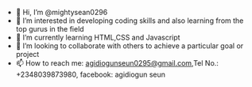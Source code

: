 - 👋 Hi, I’m @mightysean0296
- 👀 I’m interested in developing coding skills and also learning from the top gurus in the field
- 🌱 I’m currently learning HTML,CSS and Javascript 
- 💞️ I’m looking to collaborate with others to achieve a particular goal or project
- 📫 How to reach me: agidiogunseun0295@gmail.com,Tel No.: +2348039873980, facebook: agidiogun seun 

<!---
mightysean0296/mightysean0296 is a ✨ special ✨ repository because its `README.md` (this file) appears on your GitHub profile.
You can click the Preview link to take a look at your changes.
--->
